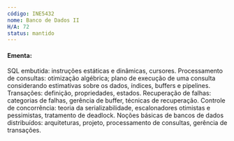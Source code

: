 ```yaml
---
código: INE5432
nome: Banco de Dados II
H/A: 72
status: mantido
---
```


#### Ementa:
SQL embutida: instruções estáticas e dinâmicas, cursores. Processamento de consultas: otimização algébrica; plano de execução de uma consulta considerando estimativas sobre os dados, índices, buffers e pipelines. Transações: definição, propriedades, estados. Recuperação de falhas: categorias de falhas, gerência de buffer, técnicas de recuperação. Controle de concorrência: teoria da serializabilidade, escalonadores otimistas e pessimistas, tratamento de deadlock. Noções básicas de bancos de dados distribuídos: arquiteturas, projeto, processamento de consultas, gerência de transações.

